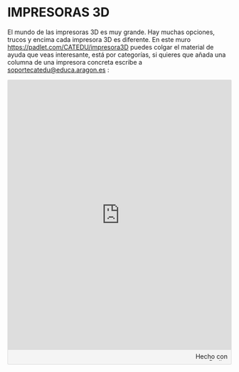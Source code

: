 # IMPRESORAS 3D

El mundo de las impresoras 3D es muy grande. Hay muchas opciones, trucos y encima cada impresora 3D es diferente. En este muro https://padlet.com/CATEDU/impresora3D puedes colgar el material de ayuda que veas interesante, está por categorías, si quieres que añada una columna de una impresora concreta escribe a soportecatedu@educa.aragon.es :

<div class="padlet-embed" style="border:1px solid rgba(0,0,0,0.1);border-radius:2px;box-sizing:border-box;overflow:hidden;position:relative;width:100%;background:#F4F4F4"><p style="padding:0;margin:0"><iframe src="https://padlet.com/embed/wgzqvse1qiea" frameborder="0" allow="camera;microphone;geolocation" style="width:100%;height:608px;display:block;padding:0;margin:0"></iframe></p><div style="padding:8px;text-align:right;margin:0;"><a href="https://padlet.com?ref=embed" style="padding:0;margin:0;border:none;display:block;line-height:1;height:16px" target="_blank"><img src="https://padlet.net/embeds/made_with_padlet.png" width="86" height="16" style="padding:0;margin:0;background:none;border:none;display:inline;box-shadow:none" alt="Hecho con Padlet"></a></div></div>
